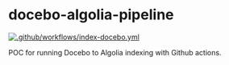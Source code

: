 # docebo-algolia-pipeline

[![.github/workflows/index-docebo.yml](https://github.com/annertech-ctorgalson/docebo-algolia-pipeline/actions/workflows/index-docebo.yml/badge.svg?branch=main)](https://github.com/annertech-ctorgalson/docebo-algolia-pipeline/actions/workflows/index-docebo.yml)

POC for running Docebo to Algolia indexing with Github actions.
